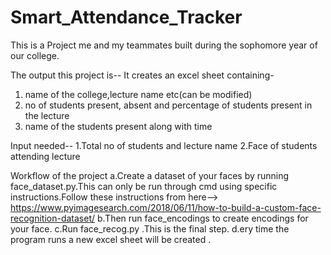 # Smart_Attendance_Tracker
This is a Project me and my teammates built during the sophomore year of our college. 
 
 The output this project is--
 It creates an excel sheet containing-
 1. name of the college,lecture name etc(can be modified)
 2. no of students present, absent and percentage of students present in the lecture
 3. name of the students present along with time
 
 Input needed--
 1.Total no of students and lecture name
 2.Face of students attending lecture
 
Workflow of the project 
a.Create a dataset of your faces by running face_dataset.py.This can only be run through cmd using specific instructions.Follow these instructions from here--> https://www.pyimagesearch.com/2018/06/11/how-to-build-a-custom-face-recognition-dataset/
b.Then run face_encodings to create encodings for your face. 
c.Run face_recog.py .This is the final step.
d.ery time the program runs a new excel sheet will be created .
 
